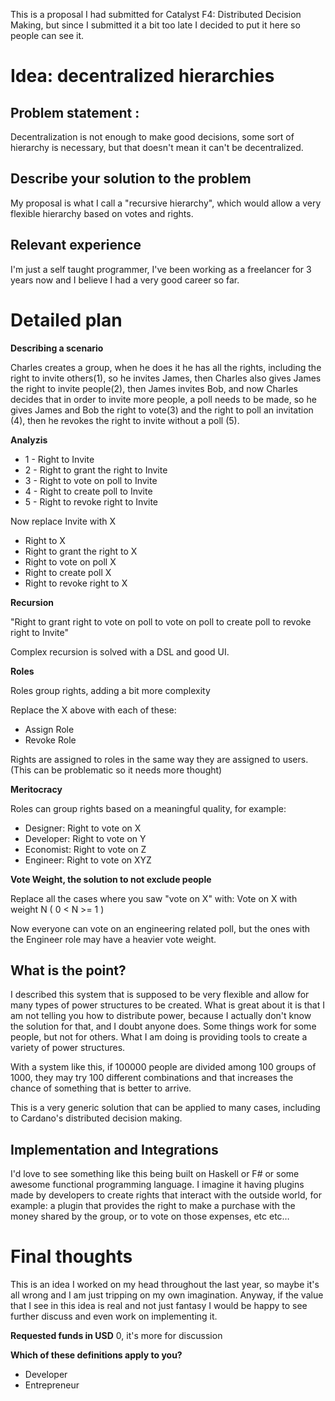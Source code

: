 This is a proposal I had submitted for Catalyst F4: Distributed Decision Making, but since I submitted it a bit too late I decided to put it here so people can see it.

# Idea: decentralized hierarchies

## Problem statement :
Decentralization is not enough to make good decisions, some sort of hierarchy is necessary, but that doesn't mean it can't be decentralized.

## Describe your solution to the problem
My proposal is what I call a "recursive hierarchy", which would allow a very flexible hierarchy based on votes and rights.

## Relevant experience
I'm just a self taught programmer, I've been working as a freelancer for 3 years now and I believe I had a very good career so far.

# Detailed plan

**Describing a scenario**

Charles creates a group, when he does it he has all the rights, including the right to invite others(1), so he invites James, then Charles also gives James the right to invite people(2), then James invites Bob, and now Charles decides that in order to invite more people, a poll needs to be made, so he gives James and Bob the right to vote(3) and the right to poll an invitation (4), then he revokes the right to invite without a poll (5).

**Analyzis**

- 1 - Right to Invite
- 2 - Right to grant the right to Invite
- 3 - Right to vote on poll to Invite
- 4 - Right to create poll to Invite
- 5 - Right to revoke right to Invite

Now replace Invite with X

 - Right to X
 - Right to grant the right to X
 - Right to vote on poll X
 - Right to create poll X
 - Right to revoke right to X

**Recursion**

"Right to grant right to vote on poll to vote on poll to create poll to revoke right to Invite"

Complex recursion is solved with a DSL and good UI.

**Roles**

Roles group rights, adding a bit more complexity

 
Replace the X above with each of these:

- Assign Role
- Revoke Role

Rights are assigned to roles in the same way they are assigned to users. (This can be problematic so it needs more thought)

**Meritocracy**

Roles can group rights based on a meaningful quality, for example:

- Designer: Right to vote on X
- Developer: Right to vote on Y
- Economist: Right to vote on Z
- Engineer: Right to vote on XYZ

**Vote Weight, the solution to not exclude people**

Replace all the cases where you saw "vote on X" with:
Vote on X with weight N ( 0 < N >= 1 )

Now everyone can vote on an engineering related poll, but the ones with the Engineer role may have a heavier vote weight.

## What is the point?

I described this system that is supposed to be very flexible and allow for many types of power structures to be created. What is great about it is that I am not telling you how to distribute power, because I actually don't know the solution for that, and I doubt anyone does. Some things work for some people, but not for others. What I am doing is providing tools to create a variety of power structures.

With a system like this, if 100000 people are divided among 100 groups of 1000, they may try 100 different combinations and that increases the chance of something that is better to arrive.

This is a very generic solution that can be applied to many cases, including to Cardano's distributed decision making.

## Implementation and Integrations

I'd love to see something like this being built on Haskell or F# or some awesome functional programming language.
I imagine it having plugins made by developers to create rights that interact with the outside world, for example: a plugin that provides the right to make a purchase with the money shared by the group, or to vote on those expenses, etc etc…

 

# Final thoughts

This is an idea I worked on my head throughout the last year, so maybe it's all wrong and I am just tripping on my own imagination. Anyway, if the value that I see in this idea is real and not just fantasy I would be happy to see further discuss and even work on implementing it.

**Requested funds in USD**
0, it's more for discussion

**Which of these definitions apply to you?**
- Developer
- Entrepreneur
